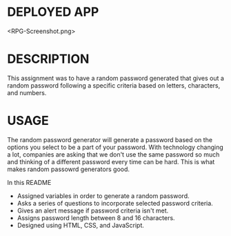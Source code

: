 # <RANDOM-PASSWORD-GENERATOR>

# DEPLOYED APP

<RPG-Screenshot.png>

# DESCRIPTION

This assignment was to have a random password generated that gives out a random password following a 
specific criteria based on letters, characters, and numbers.

# USAGE

The random password generator will generate a password based on the options you select to be a part of your
password. With technology changing a lot, companies are asking that we don't use the same password so much
and thinking of a different password every time can be hard. This is what makes random passowrd generators good.

In this README
- Assigned variables in order to generate a random password.
- Asks a series of questions to incorporate selected password criteria.
- Gives an alert message if password criteria isn't met.
- Assigns password length between 8 and 16 characters.
- Designed using HTML, CSS, and JavaScript.